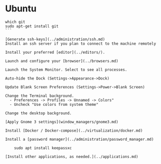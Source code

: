# Ubuntu

````
which git
sudo apt-get install git
```

[Generate ssh-keys](../administration/ssh.md)
Install an ssh server if you plan to connect to the machine remotely

Install your preferred [editor](../editors/).

Launch and configure your [browser](../browsers.md)

Launch the System Monitor. Select to see all processes. 

Auto-hide the Dock (Settings->Appearance->Dock)

Update Blank Screen Preferences (Settings->Power->Blank Screen)

Change the Terminal background. 
  - Preferences -> Profiles -> Unnamed -> Colors"
  - Uncheck "Use colors from system theme"

Change the desktop background.

[Apply Gnome 3 settings](window_managers/gnome3.md)

Install [Docker / Docker-compose](../virtualization/docker.md)

Install a [password manager](../administration/password_manager.md)

    sudo apt install keepassxc

[Install other applications, as needed.](../applications.md)


